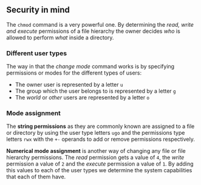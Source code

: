 ## Security in mind

The `chmod` command is a very powerful one. By determining the _read, write and execute_ permissions of a file hierarchy the owner decides _who_ is allowed to perform _what_ inside a directory. 

### Different user types

The way in that the _change mode_ command works is by specifying permissions or modes for the different types of users: 

- The owner user is represented by a letter `u`
- The group which the user belongs to is represented by a letter `g`
- The _world_ or _other_ users are represented by a letter `o`

### Mode assignment

The __string permissions__ as they are commonly known are assigned to a file or directory by using the user type letters `ugo` and the permissions type letters `rwx` with the `+-` operands to add or remove permissions respectively.

__Numerical mode assignment__ is another way of changing any file or file hierarchy permissions. The _read_ permission gets a value of `4`, the _write_ permission a value of `2` and the _execute_ permission a value of `1`. By adding this values to each of the user types we determine the system capabilities that each of them have.